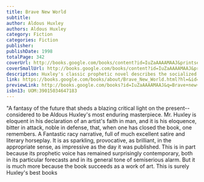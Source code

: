 ```yaml
---
title: Brave New World
subtitle: 
author: Aldous Huxley
authors: Aldous Huxley
category: Fiction
categories: Fiction
publisher: 
publishDate: 1998
totalPage: 342
coverUrl: http://books.google.com/books/content?id=IuZaAAAAMAAJ&printsec=frontcover&img=1&zoom=1&source=gbs_api
coverSmallUrl: http://books.google.com/books/content?id=IuZaAAAAMAAJ&printsec=frontcover&img=1&zoom=5&source=gbs_api
description: Huxley's classic prophetic novel describes the socialized horrors of a futuristic utopia devoid of individual freedom.
link: https://books.google.com/books/about/Brave_New_World.html?hl=&id=IuZaAAAAMAAJ
previewLink: http://books.google.com/books?id=IuZaAAAAMAAJ&q=Brave+new+world&dq=Brave+new+world&hl=&as_pt=BOOKS&cd=3&source=gbs_api
isbn13: UOM:39015034647183
---
```

"A fantasy of the future that sheds a blazing critical light on the present--considered to be Aldous Huxley's most enduring masterpiece. Mr. Huxley is eloquent in his declaration of an artist's faith in man, and it is his eloquence, bitter in attack, noble in defense, that, when one has closed the book, one remembers. A Fantastic racy narrative, full of much excellent satire and literary horseplay. It is as sparkling, provocative, as brilliant, in the appropriate sense, as impressive as the day it was published. This is in part because its prophetic voice has remained surprisingly contemporary, both in its particular forecasts and in its general tone of semiserious alarm. But it is much more because the book succeeds as a work of art. This is surely Huxley's best books
